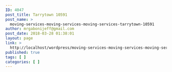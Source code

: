 ```yaml
---
ID: 4047
post_title: Tarrytown 10591
post_name: >
  moving-services-moving-services-moving-services-tarrytown-10591
author: mrgabonijeff@gmail.com
post_date: 2018-03-28 01:38:01
layout: page
link: >
  http://localhost/wordpress/moving-services-moving-services-moving-services-tarrytown-10591/
published: true
tags: [ ]
categories: [ ]
---
```


